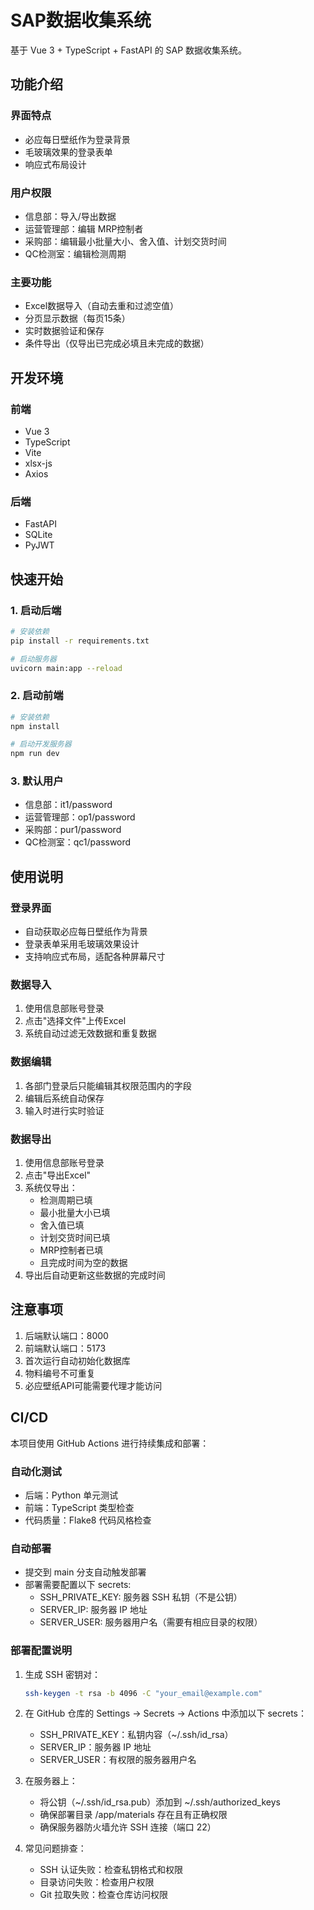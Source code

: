 # SAP数据收集系统

基于 Vue 3 + TypeScript + FastAPI 的 SAP 数据收集系统。

## 功能介绍

### 界面特点
- 必应每日壁纸作为登录背景
- 毛玻璃效果的登录表单
- 响应式布局设计

### 用户权限
- 信息部：导入/导出数据
- 运营管理部：编辑 MRP控制者
- 采购部：编辑最小批量大小、舍入值、计划交货时间
- QC检测室：编辑检测周期

### 主要功能
- Excel数据导入（自动去重和过滤空值）
- 分页显示数据（每页15条）
- 实时数据验证和保存
- 条件导出（仅导出已完成必填且未完成的数据）

## 开发环境

### 前端
- Vue 3
- TypeScript
- Vite
- xlsx-js
- Axios

### 后端
- FastAPI
- SQLite
- PyJWT

## 快速开始

### 1. 启动后端

```bash
# 安装依赖
pip install -r requirements.txt

# 启动服务器
uvicorn main:app --reload
```

### 2. 启动前端

```bash
# 安装依赖
npm install

# 启动开发服务器
npm run dev
```

### 3. 默认用户
- 信息部：it1/password
- 运营管理部：op1/password
- 采购部：pur1/password
- QC检测室：qc1/password

## 使用说明

### 登录界面
- 自动获取必应每日壁纸作为背景
- 登录表单采用毛玻璃效果设计
- 支持响应式布局，适配各种屏幕尺寸

### 数据导入
1. 使用信息部账号登录
2. 点击"选择文件"上传Excel
3. 系统自动过滤无效数据和重复数据

### 数据编辑
1. 各部门登录后只能编辑其权限范围内的字段
2. 编辑后系统自动保存
3. 输入时进行实时验证

### 数据导出
1. 使用信息部账号登录
2. 点击"导出Excel"
3. 系统仅导出：
   - 检测周期已填
   - 最小批量大小已填
   - 舍入值已填
   - 计划交货时间已填
   - MRP控制者已填
   - 且完成时间为空的数据
4. 导出后自动更新这些数据的完成时间

## 注意事项

1. 后端默认端口：8000
2. 前端默认端口：5173
3. 首次运行自动初始化数据库
4. 物料编号不可重复
5. 必应壁纸API可能需要代理才能访问

## CI/CD

本项目使用 GitHub Actions 进行持续集成和部署：

### 自动化测试
- 后端：Python 单元测试
- 前端：TypeScript 类型检查
- 代码质量：Flake8 代码风格检查

### 自动部署
- 提交到 main 分支自动触发部署
- 部署需要配置以下 secrets:
  - SSH_PRIVATE_KEY: 服务器 SSH 私钥（不是公钥）
  - SERVER_IP: 服务器 IP 地址
  - SERVER_USER: 服务器用户名（需要有相应目录的权限）

### 部署配置说明
1. 生成 SSH 密钥对：
   ```bash
   ssh-keygen -t rsa -b 4096 -C "your_email@example.com"
   ```

2. 在 GitHub 仓库的 Settings -> Secrets -> Actions 中添加以下 secrets：
   - SSH_PRIVATE_KEY：私钥内容（~/.ssh/id_rsa）
   - SERVER_IP：服务器 IP 地址
   - SERVER_USER：有权限的服务器用户名

3. 在服务器上：
   - 将公钥（~/.ssh/id_rsa.pub）添加到 ~/.ssh/authorized_keys
   - 确保部署目录 /app/materials 存在且有正确权限
   - 确保服务器防火墙允许 SSH 连接（端口 22）

4. 常见问题排查：
   - SSH 认证失败：检查私钥格式和权限
   - 目录访问失败：检查用户权限
   - Git 拉取失败：检查仓库访问权限
